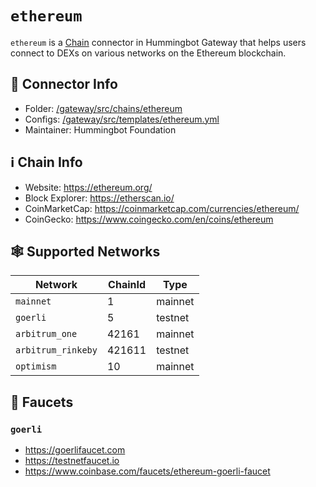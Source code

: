 # `ethereum`

`ethereum` is a [Chain](/chains) connector in Hummingbot Gateway that helps users connect to DEXs on various networks on the Ethereum blockchain.

## 📁 Connector Info

* Folder: [/gateway/src/chains/ethereum](https://github.com/hummingbot/gateway/tree/main/src/chains/ethereum)
* Configs: [/gateway/src/templates/ethereum.yml](https://github.com/hummingbot/gateway/tree/main/src/templates/ethereum.yml)
* Maintainer: Hummingbot Foundation

## ℹ️ Chain Info

* Website: https://ethereum.org/
* Block Explorer: https://etherscan.io/
* CoinMarketCap: https://coinmarketcap.com/currencies/ethereum/
* CoinGecko: https://www.coingecko.com/en/coins/ethereum

## 🕸️ Supported Networks

| Network | ChainId | Type |
|---------|---------|------|
| `mainnet` | 1 | mainnet |
| `goerli` | 5 | testnet |
| `arbitrum_one` | 42161 | mainnet |
| `arbitrum_rinkeby` | 421611 | testnet |
| `optimism` | 10 | mainnet |

## 🚰 Faucets

### `goerli`

* https://goerlifaucet.com
* https://testnetfaucet.io
* https://www.coinbase.com/faucets/ethereum-goerli-faucet
